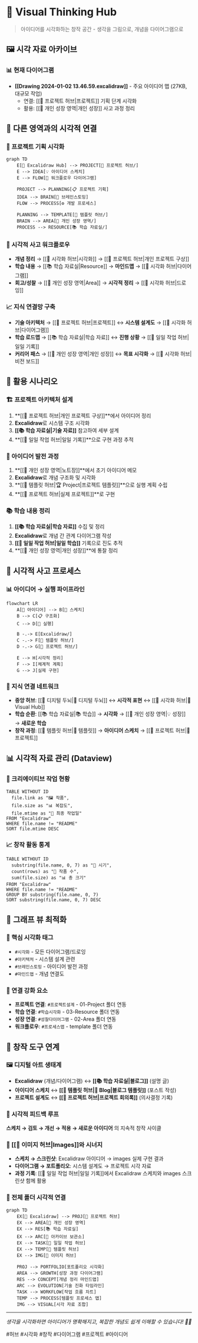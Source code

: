 # 🎨 Visual Thinking Hub

> 아이디어를 시각화하는 창작 공간 - 생각을 그림으로, 개념을 다이어그램으로

## 🖼️ 시각 자료 아카이브

### 📊 현재 다이어그램

- **[[Drawing 2024-01-02 13.46.59.excalidraw]]** - 주요 아이디어 맵 (27KB, 대규모 작업)
  - 연결: [[🚀 프로젝트 허브|프로젝트]] 기획 단계 시각화
  - 활용: [[🌱 개인 성장 영역|개인 성장]] 사고 과정 정리

## 🔗 다른 영역과의 시각적 연결

### 🚀 프로젝트 기획 시각화

```mermaid
graph TD
    E[🎨 Excalidraw Hub] --> PROJECT[🚀 프로젝트 허브/]
    E --> IDEA[💡 아이디어 스케치]
    E --> FLOW[🔄 워크플로우 다이어그램]

    PROJECT --> PLANNING[📋 프로젝트 기획]
    IDEA --> BRAIN[💭 브레인스토밍]
    FLOW --> PROCESS[⚙️ 개발 프로세스]

    PLANNING --> TEMPLATE[📝 템플릿 허브/]
    BRAIN --> AREA[🌱 개인 성장 영역/]
    PROCESS --> RESOURCE[📚 학습 자료실/]
```

### 🎯 시각적 사고 워크플로우

- **개념 정리** → [[🎨 시각화 허브|시각화]] → [[🚀 프로젝트 허브|개인 프로젝트 구상]]
- **학습 내용** → [[📚 학습 자료실|Resource]] → **마인드맵** → [[🎨 시각화 허브|다이어그램]]
- **회고/성찰** → [[🌱 개인 성장 영역|Area]] → **시각적 정리** → [[🎨 시각화 허브|드로잉]]

### 📈 지식 연결망 구축

- **기술 아키텍처** → [[🚀 프로젝트 허브|프로젝트]] ↔ **시스템 설계도** → [[🎨 시각화 허브|다이어그램]]
- **학습 로드맵** → [[📚 학습 자료실|학습 자료]] ↔ **진행 상황** → [[📅 일일 작업 허브|일일 기록]]
- **커리어 패스** → [[🌱 개인 성장 영역|개인 성장]] ↔ **목표 시각화** → [[🎨 시각화 허브|비전 보드]]

## 🎨 활용 시나리오

### 🏗️ 프로젝트 아키텍처 설계

1. **[[🚀 프로젝트 허브|개인 프로젝트 구상]]**에서 아이디어 정리
2. **Excalidraw**로 시스템 구조 시각화
3. **[[📚 학습 자료실|기술 자료]]** 참고하여 세부 설계
4. **[[📅 일일 작업 허브|일일 기록]]**으로 구현 과정 추적

### 💭 아이디어 발전 과정

1. **[[🌱 개인 성장 영역|노트장]]**에서 초기 아이디어 메모
2. **Excalidraw**로 개념 구조화 및 시각화
3. **[[📝 템플릿 허브|🏆 Project|프로젝트 템플릿]]**으로 실행 계획 수립
4. **[[🚀 프로젝트 허브|실제 프로젝트]]**로 구현

### 📚 학습 내용 정리

1. **[[📚 학습 자료실|학습 자료]]** 수집 및 정리
2. **Excalidraw**로 개념 간 관계 다이어그램 작성
3. **[[📅 일일 작업 허브|일일 학습]]** 기록으로 진도 추적
4. **[[🌱 개인 성장 영역|개인 성장]]**에 통찰 정리

## 🔄 시각적 사고 프로세스

### 📊 아이디어 → 실행 파이프라인

```mermaid
flowchart LR
    A[💭 아이디어] --> B[🎨 스케치]
    B --> C[📋 구조화]
    C --> D[🚀 실행]

    B -.-> E[Excalidraw/]
    C -.-> F[📝 템플릿 허브/]
    D -.-> G[🚀 프로젝트 허브/]

    E --> H[시각적 정리]
    F --> I[체계적 계획]
    G --> J[실제 구현]
```

### 🧠 지식 연결 네트워크

- **중앙 허브**: [[🧠 디지털 두뇌|🧠 디지털 두뇌]] ↔ **시각적 표현** ↔ [[🎨 시각화 허브|🎨 Visual Hub]]
- **학습 순환**: [[📚 학습 자료실|📚 학습]] → **시각화** → [[🌱 개인 성장 영역|💡 성장]] → **새로운 학습**
- **창작 과정**: [[📝 템플릿 허브|📝 템플릿]] → **아이디어 스케치** → [[🚀 프로젝트 허브|🚀 프로젝트]]

## 📊 시각적 자료 관리 (Dataview)

### 🎨 크리에이티브 작업 현황

```dataview
TABLE WITHOUT ID
  file.link as "🖼️ 작품",
  file.size as "📊 복잡도",
  file.mtime as "📅 최종 작업일"
FROM "Excalidraw"
WHERE file.name != "README"
SORT file.mtime DESC
```

### 📈 창작 활동 통계

```dataview
TABLE WITHOUT ID
  substring(file.name, 0, 7) as "📅 시기",
  count(rows) as "🎨 작품 수",
  sum(file.size) as "📊 총 크기"
FROM "Excalidraw"
WHERE file.name != "README"
GROUP BY substring(file.name, 0, 7)
SORT substring(file.name, 0, 7) DESC
```

## 🌟 그래프 뷰 최적화

### 🎯 핵심 시각화 태그

- `#시각화` - 모든 다이어그램/드로잉
- `#아키텍처` - 시스템 설계 관련
- `#브레인스토밍` - 아이디어 발전 과정
- `#마인드맵` - 개념 연결도

### 🔗 연결 강화 요소

- **프로젝트 연결**: `#프로젝트설계` - 01-Project 폴더 연동
- **학습 연결**: `#학습시각화` - 03-Resource 폴더 연동
- **성장 연결**: `#성찰다이어그램` - 02-Area 폴더 연동
- **워크플로우**: `#프로세스맵` - template 폴더 연동

## 🎨 창작 도구 연계

### 🖼️ 디지털 아트 생태계

- **Excalidraw** (개념/다이어그램) ↔ **[[📚 학습 자료실|블로그]]** (설명 글)
- **아이디어 스케치** ↔ **[[📝 템플릿 허브|🔮 Blog|블로그 템플릿]]** (포스트 작성)
- **프로젝트 설계도** ↔ **[[🚀 프로젝트 허브|프로젝트 회의록]]** (의사결정 기록)

### 🔄 시각적 피드백 루프

**스케치 → 검토 → 개선 → 적용 → 새로운 아이디어** 의 지속적 창작 사이클

### 📸 [[📸 이미지 허브|Images]]와 시너지

- **스케치 → 스크린샷**: Excalidraw 아이디어 → images 실제 구현 결과
- **다이어그램 → 포트폴리오**: 시스템 설계도 → 프로젝트 시각 자료
- **과정 기록**: [[📅 일일 작업 허브|일일 기록]]에서 Excalidraw 스케치와 images 스크린샷 함께 활용

### 🔗 전체 폴더 시각적 연결

```mermaid
graph TD
    EX[🎨 Excalidraw] --> PROJ[🚀 프로젝트 허브]
    EX --> AREA[🌱 개인 성장 영역]
    EX --> RES[📚 학습 자료실]
    EX --> ARC[📁 아카이브 보관소]
    EX --> TASK[📅 일일 작업 허브]
    EX --> TEMP[📝 템플릿 허브]
    EX --> IMG[📸 이미지 허브]

    PROJ --> PORTFOLIO[포트폴리오 시각화]
    AREA --> GROWTH[성장 과정 다이어그램]
    RES --> CONCEPT[개념 정리 마인드맵]
    ARC --> EVOLUTION[기술 진화 타임라인]
    TASK --> WORKFLOW[작업 흐름 차트]
    TEMP --> PROCESS[템플릿 프로세스 맵]
    IMG --> VISUAL[시각 자료 조합]
```

---

_생각을 시각화하면 아이디어가 명확해지고, 복잡한 개념도 쉽게 이해할 수 있습니다! 🎨✨_

#허브 #시각화 #창작 #다이어그램 #프로젝트 #아이디어
